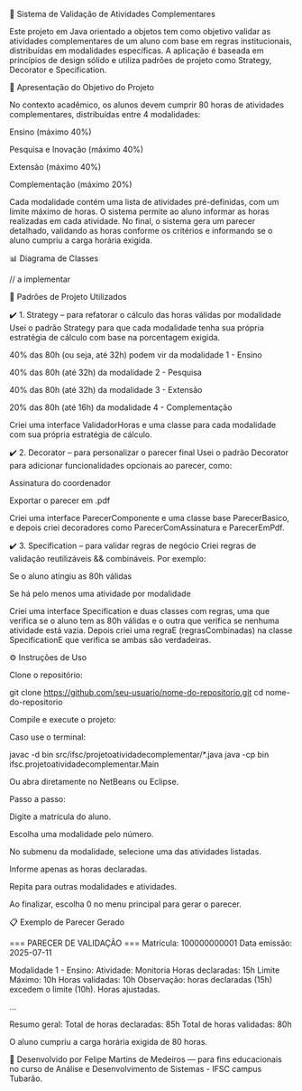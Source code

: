 📌 Sistema de Validação de Atividades Complementares

Este projeto em Java orientado a objetos tem como objetivo validar as atividades complementares de um aluno com base em regras institucionais, distribuídas em modalidades específicas. A aplicação é baseada em princípios de design sólido e utiliza padrões de projeto como Strategy, Decorator e Specification.

🚀 Apresentação do Objetivo do Projeto

No contexto acadêmico, os alunos devem cumprir 80 horas de atividades complementares, distribuídas entre 4 modalidades:

Ensino (máximo 40%)

Pesquisa e Inovação (máximo 40%)

Extensão (máximo 40%)

Complementação (máximo 20%)

Cada modalidade contém uma lista de atividades pré-definidas, com um limite máximo de horas. O sistema permite ao aluno informar as horas realizadas em cada atividade. No final, o sistema gera um parecer detalhado, validando as horas conforme os critérios e informando se o aluno cumpriu a carga horária exigida.

📊 Diagrama de Classes

// a implementar

📌 Padrões de Projeto Utilizados

✔️ 1. Strategy – para refatorar o cálculo das horas válidas por modalidade
Usei o padrão Strategy para que cada modalidade tenha sua própria estratégia de cálculo com base na porcentagem exigida.

40% das 80h (ou seja, até 32h) podem vir da modalidade 1 - Ensino

40% das 80h (até 32h) da modalidade 2 - Pesquisa

40% das 80h (até 32h) da modalidade 3 - Extensão

20% das 80h (até 16h) da modalidade 4 - Complementação

Criei uma interface ValidadorHoras e uma classe para cada modalidade com sua própria estratégia de cálculo.

✔️ 2. Decorator – para personalizar o parecer final
Usei o padrão Decorator para adicionar funcionalidades opcionais ao parecer, como:

Assinatura do coordenador

Exportar o parecer em .pdf

Criei uma interface ParecerComponente e uma classe base ParecerBasico, 
e depois criei decoradores como ParecerComAssinatura e ParecerEmPdf.

✔️ 3. Specification – para validar regras de negócio
Criei regras de validação reutilizáveis && combináveis. Por exemplo:

Se o aluno atingiu as 80h válidas

Se há pelo menos uma atividade por modalidade

Criei uma interface Specification e duas classes com regras, uma que verifica se o aluno tem
as 80h válidas e o outra que verifica se nenhuma atividade está vazia. Depois criei uma 
regraE (regrasCombinadas) na classe SpecificationE que verifica se ambas são verdadeiras.

⚙️ Instruções de Uso

Clone o repositório:

git clone https://github.com/seu-usuario/nome-do-repositorio.git
cd nome-do-repositorio

Compile e execute o projeto:

Caso use o terminal:

javac -d bin src/ifsc/projetoatividadecomplementar/*.java
java -cp bin ifsc.projetoatividadecomplementar.Main

Ou abra diretamente no NetBeans ou Eclipse.

Passo a passo:

Digite a matrícula do aluno.

Escolha uma modalidade pelo número.

No submenu da modalidade, selecione uma das atividades listadas.

Informe apenas as horas declaradas.

Repita para outras modalidades e atividades.

Ao finalizar, escolha 0 no menu principal para gerar o parecer.

📋 Exemplo de Parecer Gerado

=== PARECER DE VALIDAÇÃO ===
Matrícula: 100000000001
Data emissão: 2025-07-11

Modalidade 1 - Ensino:
Atividade: Monitoria
Horas declaradas: 15h
Limite Máximo: 10h
Horas validadas: 10h
Observação: horas declaradas (15h) excedem o limite (10h). Horas ajustadas.

...

Resumo geral:
Total de horas declaradas: 85h
Total de horas validadas: 80h

O aluno cumpriu a carga horária exigida de 80 horas.

📌 Desenvolvido por Felipe Martins de Medeiros — para fins educacionais no curso de Análise e Desenvolvimento de Sistemas - IFSC campus Tubarão.

